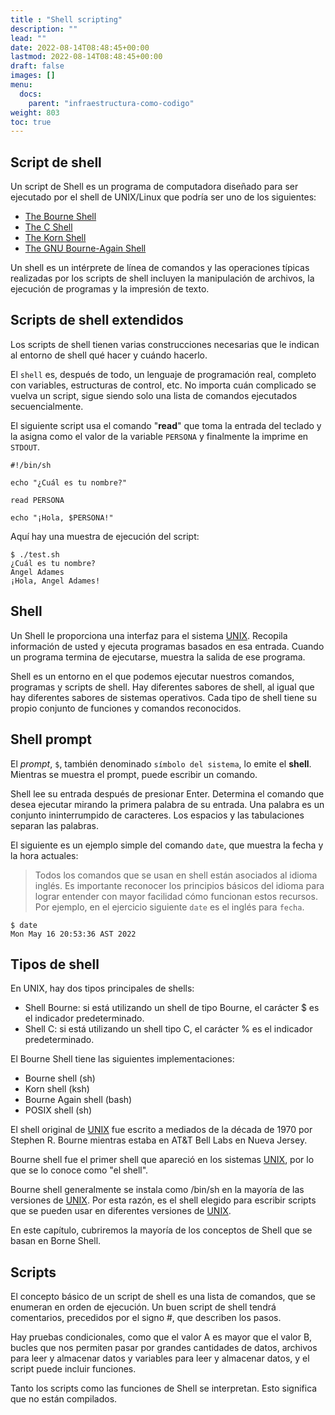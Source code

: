 ```yaml
---
title : "Shell scripting"
description: ""
lead: ""
date: 2022-08-14T08:48:45+00:00
lastmod: 2022-08-14T08:48:45+00:00
draft: false
images: []
menu:
  docs:
    parent: "infraestructura-como-codigo"
weight: 803
toc: true
---
```


## Script de shell

Un script de Shell es un programa de computadora diseñado para ser ejecutado por el shell de UNIX/Linux que podría ser uno de los siguientes:

- [The Bourne Shell][Bourne Shell]
- [The C Shell][C Shell]
- [The Korn Shell][Korn Shell]
- [The GNU Bourne-Again Shell][Bourne-Again Shell]

Un shell es un intérprete de línea de comandos y las operaciones típicas realizadas por los scripts de shell incluyen la manipulación de archivos, la ejecución de programas y la impresión de texto.

## Scripts de shell extendidos

Los scripts de shell tienen varias construcciones necesarias que le indican al entorno de shell qué hacer y cuándo hacerlo.

El `shell` es, después de todo, un lenguaje de programación real, completo con variables, estructuras de control, etc. No importa cuán complicado se vuelva un script, sigue siendo solo una lista de comandos ejecutados secuencialmente.

El siguiente script usa el comando "**read**" que toma la entrada del teclado y la asigna como el valor de la variable `PERSONA` y finalmente la imprime en `STDOUT`.

```shell
#!/bin/sh

echo "¿Cuál es tu nombre?"

read PERSONA

echo "¡Hola, $PERSONA!"
```

Aquí hay una muestra de ejecución del script:

```shell
$ ./test.sh
¿Cuál es tu nombre?
Angel Adames
¡Hola, Angel Adames!
```

## Shell

Un Shell le proporciona una interfaz para el sistema [UNIX]. Recopila información de usted y ejecuta programas basados en esa entrada. Cuando un programa termina de ejecutarse, muestra la salida de ese programa.

Shell es un entorno en el que podemos ejecutar nuestros comandos, programas y scripts de shell. Hay diferentes sabores de shell, al igual que hay diferentes sabores de sistemas operativos. Cada tipo de shell tiene su propio conjunto de funciones y comandos reconocidos.

## Shell prompt

El *prompt*, `$`, también denominado `símbolo del sistema`, lo emite el **shell**. Mientras se muestra el prompt, puede escribir un comando.

Shell lee su entrada después de presionar Enter. Determina el comando que desea ejecutar mirando la primera palabra de su entrada. Una palabra es un conjunto ininterrumpido de caracteres. Los espacios y las tabulaciones separan las palabras.

El siguiente es un ejemplo simple del comando `date`, que muestra la fecha y la hora actuales:

> Todos los comandos que se usan en shell están asociados al idioma inglés. Es importante reconocer los principios básicos del idioma para lograr entender con mayor facilidad cómo funcionan estos recursos. Por ejemplo, en el ejercicio siguiente `date` es el inglés para `fecha`.

```shell
$ date
Mon May 16 20:53:36 AST 2022
```

## Tipos de shell

En UNIX, hay dos tipos principales de shells:

- Shell Bourne: si está utilizando un shell de tipo Bourne, el carácter $ es el indicador predeterminado.
- Shell C: si está utilizando un shell tipo C, el carácter % es el indicador predeterminado.

El Bourne Shell tiene las siguientes implementaciones:

- Bourne shell (sh)
- Korn shell (ksh)
- Bourne Again shell (bash)
- POSIX shell (sh)

El shell original de [UNIX] fue escrito a mediados de la década de 1970 por Stephen R. Bourne mientras estaba en AT&T Bell Labs en Nueva Jersey.

Bourne shell fue el primer shell que apareció en los sistemas [UNIX], por lo que se lo conoce como "el shell".

Bourne shell generalmente se instala como /bin/sh en la mayoría de las versiones de [UNIX]. Por esta razón, es el shell elegido para escribir scripts que se pueden usar en diferentes versiones de [UNIX].

En este capítulo, cubriremos la mayoría de los conceptos de Shell que se basan en Borne Shell.

## Scripts

El concepto básico de un script de shell es una lista de comandos, que se enumeran en orden de ejecución. Un buen script de shell tendrá comentarios, precedidos por el signo #, que describen los pasos.

Hay pruebas condicionales, como que el valor A es mayor que el valor B, bucles que nos permiten pasar por grandes cantidades de datos, archivos para leer y almacenar datos y variables para leer y almacenar datos, y el script puede incluir funciones.

Tanto los scripts como las funciones de Shell se interpretan. Esto significa que no están compilados.

<!-- Referencias -->
[UNIX]: ./../referencias/enlaces#unix
[Bourne Shell]: ./../referencias/enlaces#bourne-shell
[C Shell]: ./../referencias/enlaces#c-shell
[Korn Shell]: ./../referencias/enlaces#korn-shell
[Bourne-Again Shell]: ./../referencias/enlaces#bourne-again-shell
